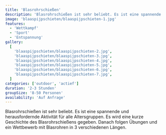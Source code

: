 ```yaml
---
title: 'Blasrohrschießen'
description: 'Blasrohrschießen ist sehr beliebt. Es ist eine spannende und herausfordernde Aktivität für alle Altersgruppen.'
image: 'blaaspijpschieten/blaaspijpschieten-1.jpg'
features:
  - 'Wettkampf'
  - 'Sport'
  - 'Entspannung'
gallery:
  [
    'blaaspijpschieten/blaaspijpschieten-2.jpg',
    'blaaspijpschieten/blaaspijpschieten-3.jpg',
    'blaaspijpschieten/blaaspijpschieten-4.jpg',
    'blaaspijpschieten/blaaspijpschieten-5.jpg',
    'blaaspijpschieten/blaaspijpschieten-6.jpg',
    'blaaspijpschieten/blaaspijpschieten-7.jpg',
  ]
categories: ['outdoor', 'actief']
duration: '2-3 Stunden'
groupSize: '8-50 Personen'
availability: 'Auf Anfrage'
---
```


Blasrohrschießen ist sehr beliebt. Es ist eine spannende und herausfordernde Aktivität für alle Altersgruppen. Es wird eine kurze Geschichte des Blasrohrschießens gegeben. Danach folgen Übungen und ein Wettbewerb mit Blasrohren in 3 verschiedenen Längen.
